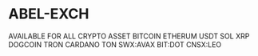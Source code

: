 # ABEL-EXCH
AVAILABLE FOR ALL CRYPTO ASSET
BITCOIN
ETHERUM
USDT
SOL
XRP
DOGCOIN
TRON
CARDANO
TON
SWX:AVAX
BIT:DOT
CNSX:LEO
